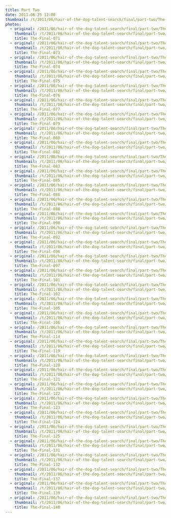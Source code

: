 ```yaml
---
title: Part Two
date: 2011-06-25 12:00
thumbnail: /t/2011/06/hair-of-the-dog-talent-search/final/part-two/The-Final-071.JPG
photos:
  - original: /2011/06/hair-of-the-dog-talent-search/final/part-two/The-Final-071.JPG
    thumbnail: /t/2011/06/hair-of-the-dog-talent-search/final/part-two/The-Final-071.JPG
    title: The-Final-071
  - original: /2011/06/hair-of-the-dog-talent-search/final/part-two/The-Final-073.JPG
    thumbnail: /t/2011/06/hair-of-the-dog-talent-search/final/part-two/The-Final-073.JPG
    title: The-Final-073
  - original: /2011/06/hair-of-the-dog-talent-search/final/part-two/The-Final-074.JPG
    thumbnail: /t/2011/06/hair-of-the-dog-talent-search/final/part-two/The-Final-074.JPG
    title: The-Final-074
  - original: /2011/06/hair-of-the-dog-talent-search/final/part-two/The-Final-075.JPG
    thumbnail: /t/2011/06/hair-of-the-dog-talent-search/final/part-two/The-Final-075.JPG
    title: The-Final-075
  - original: /2011/06/hair-of-the-dog-talent-search/final/part-two/The-Final-076.JPG
    thumbnail: /t/2011/06/hair-of-the-dog-talent-search/final/part-two/The-Final-076.JPG
    title: The-Final-076
  - original: /2011/06/hair-of-the-dog-talent-search/final/part-two/The-Final-077.JPG
    thumbnail: /t/2011/06/hair-of-the-dog-talent-search/final/part-two/The-Final-077.JPG
    title: The-Final-077
  - original: /2011/06/hair-of-the-dog-talent-search/final/part-two/The-Final-079.JPG
    thumbnail: /t/2011/06/hair-of-the-dog-talent-search/final/part-two/The-Final-079.JPG
    title: The-Final-079
  - original: /2011/06/hair-of-the-dog-talent-search/final/part-two/The-Final-080.JPG
    thumbnail: /t/2011/06/hair-of-the-dog-talent-search/final/part-two/The-Final-080.JPG
    title: The-Final-080
  - original: /2011/06/hair-of-the-dog-talent-search/final/part-two/The-Final-082.JPG
    thumbnail: /t/2011/06/hair-of-the-dog-talent-search/final/part-two/The-Final-082.JPG
    title: The-Final-082
  - original: /2011/06/hair-of-the-dog-talent-search/final/part-two/The-Final-083.JPG
    thumbnail: /t/2011/06/hair-of-the-dog-talent-search/final/part-two/The-Final-083.JPG
    title: The-Final-083
  - original: /2011/06/hair-of-the-dog-talent-search/final/part-two/The-Final-085.JPG
    thumbnail: /t/2011/06/hair-of-the-dog-talent-search/final/part-two/The-Final-085.JPG
    title: The-Final-085
  - original: /2011/06/hair-of-the-dog-talent-search/final/part-two/The-Final-086.JPG
    thumbnail: /t/2011/06/hair-of-the-dog-talent-search/final/part-two/The-Final-086.JPG
    title: The-Final-086
  - original: /2011/06/hair-of-the-dog-talent-search/final/part-two/The-Final-088.JPG
    thumbnail: /t/2011/06/hair-of-the-dog-talent-search/final/part-two/The-Final-088.JPG
    title: The-Final-088
  - original: /2011/06/hair-of-the-dog-talent-search/final/part-two/The-Final-090.JPG
    thumbnail: /t/2011/06/hair-of-the-dog-talent-search/final/part-two/The-Final-090.JPG
    title: The-Final-090
  - original: /2011/06/hair-of-the-dog-talent-search/final/part-two/The-Final-092.JPG
    thumbnail: /t/2011/06/hair-of-the-dog-talent-search/final/part-two/The-Final-092.JPG
    title: The-Final-092
  - original: /2011/06/hair-of-the-dog-talent-search/final/part-two/The-Final-096.JPG
    thumbnail: /t/2011/06/hair-of-the-dog-talent-search/final/part-two/The-Final-096.JPG
    title: The-Final-096
  - original: /2011/06/hair-of-the-dog-talent-search/final/part-two/The-Final-097.JPG
    thumbnail: /t/2011/06/hair-of-the-dog-talent-search/final/part-two/The-Final-097.JPG
    title: The-Final-097
  - original: /2011/06/hair-of-the-dog-talent-search/final/part-two/The-Final-101.JPG
    thumbnail: /t/2011/06/hair-of-the-dog-talent-search/final/part-two/The-Final-101.JPG
    title: The-Final-101
  - original: /2011/06/hair-of-the-dog-talent-search/final/part-two/The-Final-102.JPG
    thumbnail: /t/2011/06/hair-of-the-dog-talent-search/final/part-two/The-Final-102.JPG
    title: The-Final-102
  - original: /2011/06/hair-of-the-dog-talent-search/final/part-two/The-Final-105.JPG
    thumbnail: /t/2011/06/hair-of-the-dog-talent-search/final/part-two/The-Final-105.JPG
    title: The-Final-105
  - original: /2011/06/hair-of-the-dog-talent-search/final/part-two/The-Final-106.JPG
    thumbnail: /t/2011/06/hair-of-the-dog-talent-search/final/part-two/The-Final-106.JPG
    title: The-Final-106
  - original: /2011/06/hair-of-the-dog-talent-search/final/part-two/The-Final-114.JPG
    thumbnail: /t/2011/06/hair-of-the-dog-talent-search/final/part-two/The-Final-114.JPG
    title: The-Final-114
  - original: /2011/06/hair-of-the-dog-talent-search/final/part-two/The-Final-119.JPG
    thumbnail: /t/2011/06/hair-of-the-dog-talent-search/final/part-two/The-Final-119.JPG
    title: The-Final-119
  - original: /2011/06/hair-of-the-dog-talent-search/final/part-two/The-Final-120.JPG
    thumbnail: /t/2011/06/hair-of-the-dog-talent-search/final/part-two/The-Final-120.JPG
    title: The-Final-120
  - original: /2011/06/hair-of-the-dog-talent-search/final/part-two/The-Final-121.JPG
    thumbnail: /t/2011/06/hair-of-the-dog-talent-search/final/part-two/The-Final-121.JPG
    title: The-Final-121
  - original: /2011/06/hair-of-the-dog-talent-search/final/part-two/The-Final-122.JPG
    thumbnail: /t/2011/06/hair-of-the-dog-talent-search/final/part-two/The-Final-122.JPG
    title: The-Final-122
  - original: /2011/06/hair-of-the-dog-talent-search/final/part-two/The-Final-123.JPG
    thumbnail: /t/2011/06/hair-of-the-dog-talent-search/final/part-two/The-Final-123.JPG
    title: The-Final-123
  - original: /2011/06/hair-of-the-dog-talent-search/final/part-two/The-Final-124.JPG
    thumbnail: /t/2011/06/hair-of-the-dog-talent-search/final/part-two/The-Final-124.JPG
    title: The-Final-124
  - original: /2011/06/hair-of-the-dog-talent-search/final/part-two/The-Final-125.JPG
    thumbnail: /t/2011/06/hair-of-the-dog-talent-search/final/part-two/The-Final-125.JPG
    title: The-Final-125
  - original: /2011/06/hair-of-the-dog-talent-search/final/part-two/The-Final-131.JPG
    thumbnail: /t/2011/06/hair-of-the-dog-talent-search/final/part-two/The-Final-131.JPG
    title: The-Final-131
  - original: /2011/06/hair-of-the-dog-talent-search/final/part-two/The-Final-132.JPG
    thumbnail: /t/2011/06/hair-of-the-dog-talent-search/final/part-two/The-Final-132.JPG
    title: The-Final-132
  - original: /2011/06/hair-of-the-dog-talent-search/final/part-two/The-Final-137.JPG
    thumbnail: /t/2011/06/hair-of-the-dog-talent-search/final/part-two/The-Final-137.JPG
    title: The-Final-137
  - original: /2011/06/hair-of-the-dog-talent-search/final/part-two/The-Final-139.JPG
    thumbnail: /t/2011/06/hair-of-the-dog-talent-search/final/part-two/The-Final-139.JPG
    title: The-Final-139
  - original: /2011/06/hair-of-the-dog-talent-search/final/part-two/The-Final-140.JPG
    thumbnail: /t/2011/06/hair-of-the-dog-talent-search/final/part-two/The-Final-140.JPG
    title: The-Final-140
---
```


